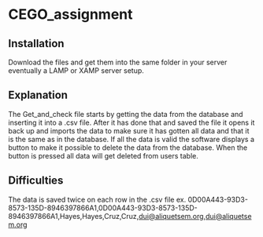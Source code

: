 # CEGO_assignment

## Installation
Download the files and get them into the same folder in your 
server eventually a LAMP or XAMP server setup.

## Explanation
The Get_and_check file starts by getting the data from the database and inserting it into a .csv file. 
After it has done that and saved the file it opens it back up and imports the data to make sure it has gotten all data and that it is the same as in the database.
If all the data is valid the software displays a button to make it possible to delete the data from the database.
When the button is pressed all data will get deleted from users table.

## Difficulties
The data is saved twice on each row in the .csv file ex. 0D00A443-93D3-8573-135D-8946397866A1,0D00A443-93D3-8573-135D-8946397866A1,Hayes,Hayes,Cruz,Cruz,dui@aliquetsem.org,dui@aliquetsem.org

